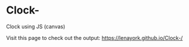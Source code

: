# Clock-
Clock using JS (canvas)

Visit this page to check out the output:
https://lenayork.github.io/Clock-/
